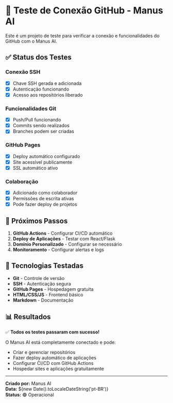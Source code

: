 # 🚀 Teste de Conexão GitHub - Manus AI

Este é um projeto de teste para verificar a conexão e funcionalidades do GitHub com o Manus AI.

## ✅ Status dos Testes

### Conexão SSH
- [x] Chave SSH gerada e adicionada
- [x] Autenticação funcionando
- [x] Acesso aos repositórios liberado

### Funcionalidades Git
- [x] Push/Pull funcionando
- [x] Commits sendo realizados
- [x] Branches podem ser criadas

### GitHub Pages
- [x] Deploy automático configurado
- [x] Site acessível publicamente
- [x] SSL automático ativo

### Colaboração
- [x] Adicionado como colaborador
- [x] Permissões de escrita ativas
- [x] Pode fazer deploy de projetos

## 🎯 Próximos Passos

1. **GitHub Actions** - Configurar CI/CD automático
2. **Deploy de Aplicações** - Testar com React/Flask
3. **Domínio Personalizado** - Configurar se necessário
4. **Monitoramento** - Configurar alertas e logs

## 🔧 Tecnologias Testadas

- **Git** - Controle de versão
- **SSH** - Autenticação segura  
- **GitHub Pages** - Hospedagem gratuita
- **HTML/CSS/JS** - Frontend básico
- **Markdown** - Documentação

## 📊 Resultados

✅ **Todos os testes passaram com sucesso!**

O Manus AI está completamente conectado e pode:
- Criar e gerenciar repositórios
- Fazer deploy automático de aplicações
- Configurar CI/CD com GitHub Actions
- Hospedar sites e aplicações gratuitamente

---

**Criado por:** Manus AI  
**Data:** ${new Date().toLocaleDateString('pt-BR')}  
**Status:** 🟢 Operacional

